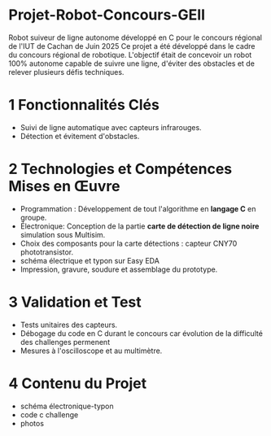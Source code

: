 # Projet-Robot-Concours-GEII
Robot suiveur de ligne autonome développé en C pour le concours régional de l'IUT de Cachan de Juin 2025
Ce projet a été développé dans le cadre du concours régional de robotique. L'objectif était de concevoir un robot 100% autonome capable de suivre une ligne, d'éviter des obstacles et de relever plusieurs défis techniques.

# 1 Fonctionnalités Clés
* Suivi de ligne automatique avec capteurs infrarouges.
* Détection et évitement d'obstacles.

# 2 Technologies et Compétences Mises en Œuvre
* Programmation : Développement de tout l'algorithme en **langage C** en groupe. 
* Électronique: Conception de la partie **carte de détection de ligne noire** simulation sous Multisim.
* Choix des composants pour la carte détections : capteur CNY70 phototransistor.
* schéma électrique et typon sur Easy EDA
* Impression, gravure, soudure et assemblage du prototype.
    
# 3 Validation et Test 
* Tests unitaires des capteurs.
* Débogage du code en C durant le concours car évolution de la difficulté des challenges permenent 
* Mesures à l'oscilloscope et au multimètre.

# 4 Contenu du Projet
* schéma électronique-typon 
* code c challenge
* photos 
